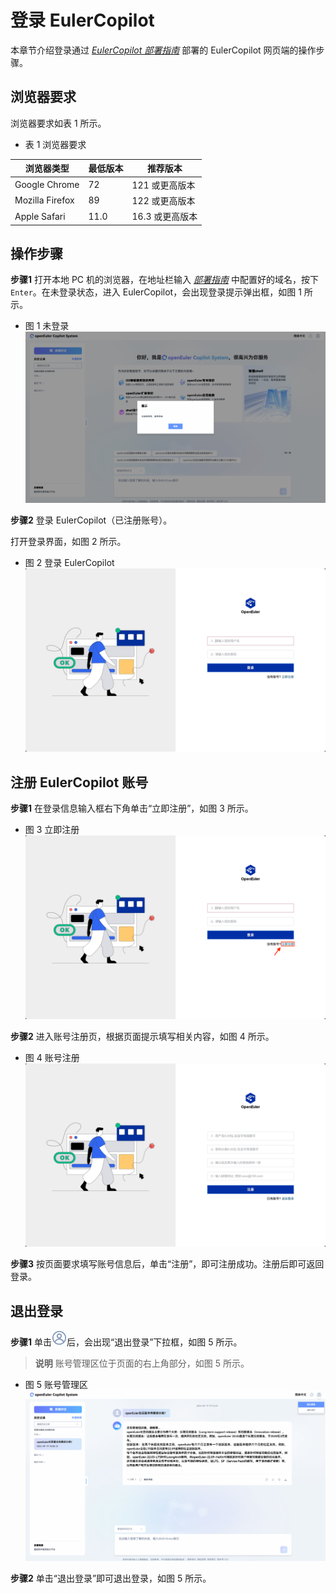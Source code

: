 # 登录 EulerCopilot

本章节介绍登录通过 *[EulerCopilot 部署指南](../../部署指南)* 部署的 EulerCopilot 网页端的操作步骤。

## 浏览器要求

浏览器要求如表 1 所示。

- 表 1 浏览器要求

| 浏览器类型 | 最低版本 | 推荐版本 |
| ----- | ----- | ----- |
| Google Chrome | 72 | 121 或更高版本 |
| Mozilla Firefox | 89 | 122 或更高版本 |
| Apple Safari | 11.0 | 16.3 或更高版本 |

## 操作步骤

**步骤1** 打开本地 PC 机的浏览器，在地址栏输入 *[部署指南](../../部署指南/网络环境下部署指南.md#2-安装-openeuler-copilot-system)* 中配置好的域名，按下 `Enter`。在未登录状态，进入 EulerCopilot，会出现登录提示弹出框，如图 1 所示。

- 图 1 未登录
![未登录](./pictures/login-popup.png)

**步骤2** 登录 EulerCopilot（已注册账号）。

打开登录界面，如图 2 所示。

- 图 2 登录 EulerCopilot
![登录 EulerCopilot](./pictures/authhub-login.png)

## 注册 EulerCopilot 账号

**步骤1**  在登录信息输入框右下角单击“立即注册”，如图 3 所示。

- 图 3 立即注册
![立即注册](./pictures/authhub-login-click2signup.png)

**步骤2** 进入账号注册页，根据页面提示填写相关内容，如图 4 所示。

- 图 4 账号注册
![账号注册](./pictures/authhub-signup.png)

**步骤3** 按页面要求填写账号信息后，单击“注册”，即可注册成功。注册后即可返回登录。

## 退出登录

**步骤1** 单击![退出登录](./pictures/icon-user.png)后，会出现“退出登录”下拉框，如图 5 所示。

> **说明**
> 账号管理区位于页面的右上角部分，如图 5 所示。

- 图 5 账号管理区
![账号管理区](./pictures/logout.png)

**步骤2** 单击“退出登录”即可退出登录，如图 5 所示。
